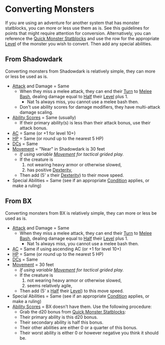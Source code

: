 # Converting Monsters

If you are using an adventure for another system that has monster statblocks, you can more or less use them as is. See this guidelines for points that might require attention for conversion. Alternatively, you can reference the [Quick Monster Statblocks](Quick%20Monster%20Statblocks.md) and use the row for the appropriate [Level](../../Player%20Characters/Derived%20Statistics/Level.md) of the monster you wish to convert. Then add any special abilities.

## From Shadowdark

Converting monsters from Shadowdark is relatively simple, they can more or less be used as is.

- [Attack](../../Game%20Procedures/Combat/Attack.md) and Damage = Same
	- When they miss a melee attack, they can end their [Turn](../../Game%20Procedures/Core%20Procedures/Turn.md) to [Melee Bash](../../Game%20Procedures/Combat/Melee%20Attack.md#Melee%20Bash), dealing damage equal to [Half](../../Game%20Procedures/Core%20Procedures/Half.md) their [Level](../../Player%20Characters/Derived%20Statistics/Level.md) plus 1.
		- Nat 1s always miss, you cannot use a melee bash then.
	- Don't use ability scores for damage modifiers, they have multi-attack damage scaling.
- [Ability Scores](../../Player%20Characters/The%20Ability%20Scores/Ability%20Scores.md) = Same (usually)
	- If their primary ability(s) is less than their attack bonus, use their attack bonus.
- [AC](../../Player%20Characters/Derived%20Statistics/Armor%20Class.md) = Same (or +1 for level 10+)
- [HP](../../Player%20Characters/Derived%20Statistics/Health%20Points.md) = Same (or round up to the nearest 5 HP)
- [DCs](../../Game%20Procedures/Core%20Procedures/DC.md) = Same
- [Movement](../../Game%20Procedures/Combat/Movement.md) = "Near" in Shadowdark is 30 feet
	- *If using variable [Movement](../../Game%20Procedures/Combat/Movement.md) for tactical grided play.*
	- If the creature is
		1. not wearing heavy armor or otherwise slowed,
		2. has positive [Dexterity](../../Player%20Characters/The%20Ability%20Scores/Dexterity.md),
	- Then add (5' x their [Dexterity](../../Player%20Characters/The%20Ability%20Scores/Dexterity.md)) to their move speed.
- Special Abilities = Same (see if an appropriate [Condition](../../Game%20Procedures/Conditions/!Conditions.md) applies, or make a ruling)

## From BX

Converting monsters from BX is relatively simple, they can more or less be used as is.

- [Attack](../../Game%20Procedures/Combat/Attack.md) and Damage = Same
	- When they miss a melee attack, they can end their [Turn](../../Game%20Procedures/Core%20Procedures/Turn.md) to [Melee Bash](../../Game%20Procedures/Combat/Melee%20Attack.md#Melee%20Bash), dealing damage equal to [Half](../../Game%20Procedures/Core%20Procedures/Half.md) their [Level](../../Player%20Characters/Derived%20Statistics/Level.md) plus 1.
		- Nat 1s always miss, you cannot use a melee bash then.
- [AC](../../Player%20Characters/Derived%20Statistics/Armor%20Class.md) = Same if using ascending AC (or +1 for level 10+)
- [HP](../../Player%20Characters/Derived%20Statistics/Health%20Points.md) = Same (or round up to the nearest 5 HP)
- [DCs](../../Game%20Procedures/Core%20Procedures/DC.md) = Same
- [Movement](../../Game%20Procedures/Combat/Movement.md) = 30 feet
	- *If using variable [Movement](../../Game%20Procedures/Combat/Movement.md) for tactical grided play.*
	- If the creature is
		1. not wearing heavy armor or otherwise slowed,
		2. seems relatively agile,
	- Then add (5' x [Half](../../Game%20Procedures/Core%20Procedures/Half.md) their [Level](../../Player%20Characters/Derived%20Statistics/Level.md)) to this move speed.
- Special Abilities = Same (see if an appropriate [Condition](../../Game%20Procedures/Conditions/!Conditions.md) applies, or make a ruling)
- [Ability Scores](../../Player%20Characters/The%20Ability%20Scores/Ability%20Scores.md) = BX doesn't have them. Use the following procedure:
	- Grab the d20 bonus from [Quick Monster Statblocks](Quick%20Monster%20Statblocks.md):
	- Their primary ability is this d20 bonus.
	- Their secondary ability is half this bonus.
	- Their other abilities are either 0 or a quarter of this bonus.
	- Their worst ability is either 0 or however negative you think it should be.
